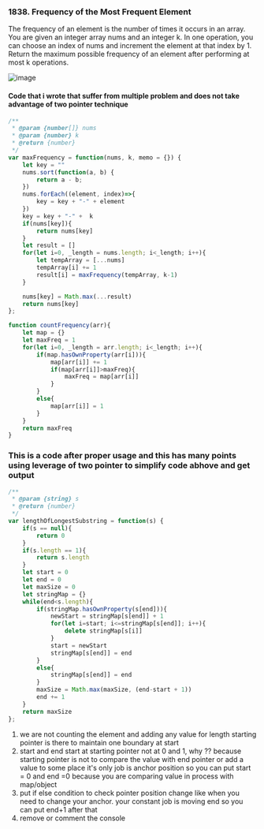 ### 1838. Frequency of the Most Frequent Element

The frequency of an element is the number of times it occurs in an array.
You are given an integer array nums and an integer k. In one operation, you can choose an index of nums and increment the element at that index by 1.
Return the maximum possible frequency of an element after performing at most k operations.

![image](https://user-images.githubusercontent.com/11494733/211725068-12d08b48-a54f-4ba2-8d18-e76765c7c52b.png)

#### Code that i wrote that suffer from multiple problem and does not take advantage of two pointer technique

``` javascript
/**
 * @param {number[]} nums
 * @param {number} k
 * @return {number}
 */
var maxFrequency = function(nums, k, memo = {}) {
    let key = ""
    nums.sort(function(a, b) {
        return a - b;
    })
    nums.forEach((element, index)=>{
        key = key + "-" + element
    })
    key = key + "-" +  k
    if(nums[key]){
        return nums[key]
    }
    let result = []
    for(let i=0, _length = nums.length; i<_length; i++){
        let tempArray = [...nums]
        tempArray[i] += 1
        result[i] = maxFrequency(tempArray, k-1)
    }

    nums[key] = Math.max(...result)
    return nums[key]
};

function countFrequency(arr){
    let map = {}
    let maxFreq = 1
    for(let i=0, _length = arr.length; i<_length; i++){
        if(map.hasOwnProperty(arr[i])){
            map[arr[i]] += 1
            if(map[arr[i]]>maxFreq){
                maxFreq = map[arr[i]]
            }
        }
        else{
            map[arr[i]] = 1
        }
    }
    return maxFreq
}
```

### This is a code after proper usage and this has many points using leverage of two pointer to simplify code abhove and get output

``` javascript
/**
 * @param {string} s
 * @return {number}
 */
var lengthOfLongestSubstring = function(s) {
    if(s == null){
        return 0
    }
    if(s.length == 1){
        return s.length
    }
    let start = 0
    let end = 0
    let maxSize = 0
    let stringMap = {}
    while(end<s.length){
        if(stringMap.hasOwnProperty(s[end])){
            newStart = stringMap[s[end]] + 1
            for(let i=start; i<=stringMap[s[end]]; i++){
                delete stringMap[s[i]]
            }
            start = newStart
            stringMap[s[end]] = end
        }
        else{
            stringMap[s[end]] = end
        }
        maxSize = Math.max(maxSize, (end-start + 1))
        end += 1
    }
    return maxSize
};
```

1. we are not counting the element and adding any value for length starting pointer is there to maintain one boundary at start
2. start and end start at starting pointer not at 0 and 1, why ?? because starting pointer is not to compare the value with end pointer or add a value to some place
 it's only job is anchor position so you can put start = 0 and end =0 because you are comparing value in process with map/object 
3. put if else condition to check pointer position change like when you need to change your anchor. your constant job is moving end so you can put end+1 after that
4. remove or comment the console 
